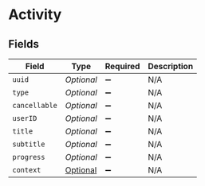 # Activity


## Fields

| Field                                                   | Type                                                    | Required                                                | Description                                             |
| ------------------------------------------------------- | ------------------------------------------------------- | ------------------------------------------------------- | ------------------------------------------------------- |
| `uuid`                                                  | *Optional<String>*                                      | :heavy_minus_sign:                                      | N/A                                                     |
| `type`                                                  | *Optional<String>*                                      | :heavy_minus_sign:                                      | N/A                                                     |
| `cancellable`                                           | *Optional<Boolean>*                                     | :heavy_minus_sign:                                      | N/A                                                     |
| `userID`                                                | *Optional<Double>*                                      | :heavy_minus_sign:                                      | N/A                                                     |
| `title`                                                 | *Optional<String>*                                      | :heavy_minus_sign:                                      | N/A                                                     |
| `subtitle`                                              | *Optional<String>*                                      | :heavy_minus_sign:                                      | N/A                                                     |
| `progress`                                              | *Optional<Double>*                                      | :heavy_minus_sign:                                      | N/A                                                     |
| `context`                                               | [Optional<Context>](../../models/operations/Context.md) | :heavy_minus_sign:                                      | N/A                                                     |